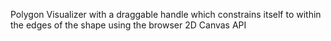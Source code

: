 Polygon Visualizer with a draggable handle which constrains itself to within the edges of the shape using the browser 2D Canvas API
